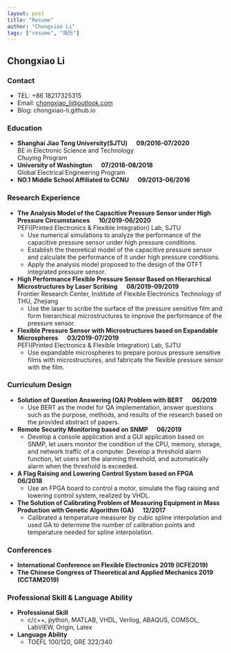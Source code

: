 ```yaml
---
layout: post  
title: "Resume"  
author: "Chongxiao Li"
tags: ["resume", "简历"]
---
```

## Chongxiao Li

### Contact
- TEL: +86 18217325315  
- Email: chongxiao_li@outlook.com  
- Blog: chongxiao-li.github.io  

### Education
- **Shanghai Jiao Tong University(SJTU) &emsp; 09/2016-07/2020**  
BE in Electronic Science and Technology  
Chuying Program
- **University of Washington &emsp; 07/2018-08/2018**  
Global Electrical Engineering Program
- **NO.1 Middle School Affiliated to CCNU &emsp; 09/2013-06/2016**

### Research Experience
- **The Analysis Model of the Capacitive Pressure Sensor under High Pressure Circumstances &emsp; 10/2019-06/2020**  
PEFI(Printed Electronics & Flexible Integration) Lab, SJTU
    - Use numerical simulations to analyze the performance of the capacitive pressure sensor under high pressure conditions.
    - Establish the theoretical model of the capacitive pressure sensor and calculate the performance of it under high pressure conditions.
    - Apply the analysis model proposed to the design of the OTFT integrated pressure sensor.
- **High Performance Flexible Pressure Sensor Based on Hierarchical Microstructures by Laser Scribing &emsp; 08/2019-09/2019**  
Frontier Research Center, Institute of Flexible Electronics Technology of THU, Zhejiang
    - Use the laser to scribe the surface of the pressure sensitive film and form hierarchical microstructures to improve the performance of the pressure sensor.
- **Flexible Pressure Sensor with Microstructures based on Expandable Microspheres &emsp; 03/2019-07/2019**  
PEFI(Printed Electronics & Flexible Integration) Lab, SJTU  
    - Use expandable microspheres to prepare porous pressure sensitive films with microstructures, and fabricate the flexible pressure sensor with the film.

### Curriculum Design
- **Solution of Question Answering (QA) Problem with BERT &emsp; 06/2019**
    - Use BERT as the model for QA implementation, answer questions such as the purpose, methods, and results of the research based on the provided abstract of papers.
- **Remote Security Monitoring based on SNMP &emsp; 06/2019**
    - Develop a console application and a GUI application based on SNMP, let users monitor the condition of the CPU, memory, storage, and network traffic of a computer. Develop a threshold alarm function, let users set the alarming threshold, and automatically alarm when the threshold is exceeded.
- **A Flag Raising and Lowering Control System based on FPGA &emsp; 06/2018**
    - Use an FPGA board to control a motor, simulate the flag raising and lowering control system, realized by VHDL.
- **The Solution of Calibrating Problem of Measuring Equipment in Mass Production with Genetic Algorithm (GA) &emsp; 12/2017**
    - Calibrated a temperature measurer by cubic spline interpolation and used GA to determine the number of calibration points and temperature needed for spline interpolation.

### Conferences
- **International Conference on Flexible Electronics 2019 (ICFE2019)**
- **The Chinese Congress of Theoretical and Applied Mechanics 2019 (CCTAM2019)**

### Professional Skill & Language Ability
- **Professional Skill**
    - c/c++, python, MATLAB, VHDL, Verilog, ABAQUS, COMSOL, LabVIEW, Origin, Latex
- **Language Ability**
    - TOEFL 100/120, GRE 322/340
